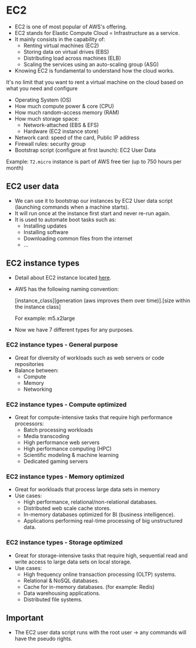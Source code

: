 # EC2

- EC2 is one of most popular of AWS's offering.
- EC2 stands for Elastic Compute Cloud = Infrastructure as a service.
- It mainly consists in the capability of:
  - Renting virtual machines (EC2)
  - Storing data on virtual drives (EBS)
  - Distributing load across machines (ELB)
  - Scaling the services using an auto-scaling group (ASG)
- Knowing EC2 is fundamental to understand how the cloud works.

It's no limit that you want to rent a virtual machine on the cloud based on what you need and configure

- Operating System (OS)
- How much compute power & core (CPU)
- How much random-access memory (RAM)
- How much storage space:
  - Network-attached (EBS & EFS)
  - Hardware (EC2 instance store)
- Network card: speed of the card, Public IP address
- Firewall rules: security group
- Bootstrap script (configure at first launch): EC2 User Data

Example: `T2.micro` instance is part of AWS free tier (up to 750 hours per month)

## EC2 user data

- We can use it to bootstrap our instances by EC2 User data script (launching commands when a machine starts).
- It will run once at the instance first start and never re-run again.
- It is used to automate boot tasks such as:
  - Installing updates
  - Installing software
  - Downloading common files from the internet
  - ...

## EC2 instance types

- Detail about EC2 instance located [here](https://aws.amazon.com/ec2/instance-types/).
- AWS has the following naming convention:<br>

  [instance_class][generation (aws improves them over time)].[size within the instance class]<br>

  For example: m5.x2large

- Now we have 7 different types for any purposes.

### EC2 instance types - General purpose

- Great for diversity of workloads such as web servers or code repositories
- Balance between:
  - Compute
  - Memory
  - Networking

### EC2 instance types - Compute optimized

- Great for compute-intensive tasks that require high performance processors:
  - Batch processing workloads
  - Media transcoding
  - High performance web servers
  - High performance computing (HPC)
  - Scientific modeling & machine learning
  - Dedicated gaming servers

### EC2 instance types - Memory optimized

- Great for workloads that process large data sets in memory
- Use cases:
  - High performance, relational/non-relational databases.
  - Distributed web scale cache stores.
  - In-memory databases optimized for BI (business intelligence).
  - Applications performing real-time processing of big unstructured data.

### EC2 instance types - Storage optimized

- Great for storage-intensive tasks that require high, sequential read and write access to large data sets on local storage.
- Use cases:
  - High frequency online transaction processing (OLTP) systems.
  - Relational & NoSQL databases.
  - Cache for in-memory databases. (for example: Redis)
  - Data warehousing applications.
  - Distributed file systems.

## Important

- The EC2 user data script runs with the root user -> any commands will have the pseudo rights.

